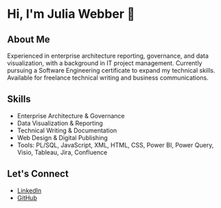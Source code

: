 # Hi, I'm Julia Webber 👋  

## About Me  
Experienced in enterprise architecture reporting, governance, and data visualization, with a background in IT project management. Currently pursuing a Software Engineering certificate to expand my technical skills. Available for freelance technical writing and business communications.  

## Skills  
- Enterprise Architecture & Governance  
- Data Visualization & Reporting  
- Technical Writing & Documentation  
- Web Design & Digital Publishing  
- Tools: PL/SQL, JavaScript, XML, HTML, CSS, Power BI, Power Query, Visio, Tableau, Jira, Confluence  

## Let's Connect  
- [LinkedIn](https://www.linkedin.com/in/juliawebber/)  
- [GitHub](https://github.com/webberjw)  


<!--
**webberjw/webberjw** is a ✨ _special_ ✨ repository because its `README.md` (this file) appears on your GitHub profile.

Here are some ideas to get you started:

- 🔭 I’m currently working on ...
- 🌱 I’m currently learning ...
- 👯 I’m looking to collaborate on ...
- 🤔 I’m looking for help with ...
- 💬 Ask me about ...
- 📫 How to reach me: ...
- 😄 Pronouns: ...
- ⚡ Fun fact: ...
-->
